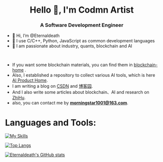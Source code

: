 <!---
Eternaldeath/Eternaldeath is a ✨ special ✨ repository because its `README.md` (this file) appears on your GitHub profile.
You can click the Preview link to take a look at your changes.
--->
<h1 align="center">Hello 👋, I'm Codmn Artist</h1>
<h3 align="center">A Software Development Engineer</h3>

- 👋 Hi, I’m @Eternaldeath
- 👀 I use C/C++, Python, JavaScript as common development languages
- 🌱 I am passionate about industry, quants, blockchain and AI
<br/>

- If you want some blockchain materials, you can find them in [blockchain-home](https://github.com/Eternaldeath/blockchainHome) .
- Also, I established a repository to collect various AI tools, which is here [AI Product Home](https://github.com/Eternaldeath/AIProductHome).
- I am writing a blog on [CSDN](https://blog.csdn.net/qq_34902437) and [博客园](https://www.cnblogs.com/comefuture).
- And I also write some articles about blockchain、AI and research on [ZhiHu](https://www.zhihu.com/people/network-34).
- also, you can contact me by **morningstar1001@163.com**.

# Languages and Tools:
[![My Skills](https://skillicons.dev/icons?i=c,cpp,python,js,html,css,go)](https://skillicons.dev)

[![Top Langs](https://github-readme-stats.vercel.app/api/top-langs/?username=Eternaldeath&layout=compact&theme=dark)](https://github.com/anuraghazra/github-readme-stats)

[![Eternaldeath's GitHub stats](https://github-readme-stats.vercel.app/api?username=Eternaldeath&show_icons=true&theme=dark )](https://github.com/Eternaldeath/github-readme-stats) 



